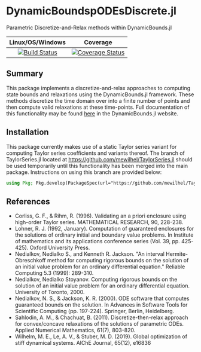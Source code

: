 # DynamicBoundspODEsDiscrete.jl
Parametric Discretize-and-Relax methods within DynamicBounds.jl

| **Linux/OS/Windows**                                   |        **Coverage**             |              
|:-------------------------------------------------------:|:-------------------------------------------------------:|
| [![Build Status](https://travis-ci.org/PSORLab/DynamicBoundspODEsDiscrete.jl.svg?branch=master)](https://travis-ci.org/PSORLab/DynamicBoundspODEsDiscrete.jl) | [![Coverage Status](https://coveralls.io/repos/github/PSORLab/DynamicBoundspODEsDiscrete.jl/badge.svg?branch=master)](https://coveralls.io/github/PSORLab/DynamicBoundspODEsDiscrete.jl?branch=master) |

## Summary
This package implements a discretize-and-relax approaches to
computing state bounds and relaxations using the DynamicBounds.jl framework. These methods discretize the time domain over into a finite number of points and then compute valid
relaxations at these time-points. Full documentation of this functionality may be found [here](https://psorlab.github.io/DynamicBounds.jl/dev/pODEsDiscrete/pODEsDiscrete) in the DynamicBounds.jl website.

## Installation
This package currently makes use of a static Taylor series variant for computing
Taylor series coefficients and variants thereof. The branch of TaylorSeries.jl located
at https://github.com/mewilhel/TaylorSeries.jl should be used temporarily until this functionality has been merged into the main package. Instructions on using this branch are provided below:

```julia
using Pkg; Pkg.develop(PackageSpec(url="https://github.com/mewilhel/TaylorSeries.jl"))
```

## References
- Corliss, G. F., & Rihm, R. (1996). Validating an a priori enclosure using high-order Taylor series. MATHEMATICAL RESEARCH, 90, 228-238.
- Lohner, R. J. (1992, January). Computation of guaranteed enclosures for the solutions of ordinary initial and boundary value problems. In Institute of mathematics and its applications conference series (Vol. 39, pp. 425-425). Oxford University Press.
- Nedialkov, Nedialko S., and Kenneth R. Jackson. "An interval Hermite-Obreschkoff method for computing rigorous bounds on the solution of an initial value problem for an ordinary differential equation." Reliable Computing 5.3 (1999): 289-310.
- Nedialkov, Nedialko Stoyanov. Computing rigorous bounds on the solution of an initial value problem for an ordinary differential equation. University of Toronto, 2000.
- Nedialkov, N. S., & Jackson, K. R. (2000). ODE software that computes guaranteed bounds on the solution. In Advances in Software Tools for Scientific Computing (pp. 197-224). Springer, Berlin, Heidelberg.
- Sahlodin, A. M., & Chachuat, B. (2011). Discretize-then-relax approach for convex/concave relaxations of the solutions of parametric ODEs. Applied Numerical Mathematics, 61(7), 803-820.
- Wilhelm, M. E., Le, A. V., & Stuber, M. D. (2019). Global optimization of stiff dynamical systems. AIChE Journal, 65(12), e16836
